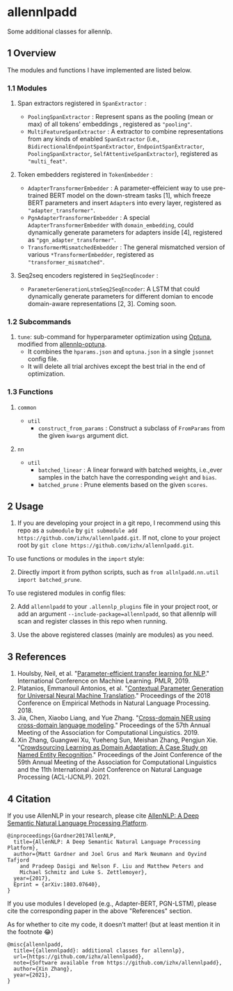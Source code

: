 # allennlpadd
Some additional classes for allennlp.

## 1 Overview
The modules and functions I have implemented are listed below.

### 1.1 Modules
1. Span extractors registered in `SpanExtractor` :
   - `PoolingSpanExtractor` : Represent spans as the pooling (mean or max) of all tokens' embeddings , registered as `"pooling"`.
   - `MultiFeatureSpanExtractor` : A extractor to combine representations from any kinds of enabled `SpanExtractor` (i.e., `BidirectionalEndpointSpanExtractor`, `EndpointSpanExtractor`, `PoolingSpanExtractor`, `SelfAttentiveSpanExtractor`), registered as `"multi_feat"`.


2. Token embedders registered in `TokenEmbedder` : 
   - `AdapterTransformerEmbedder` : A parameter-effeicient way to use pre-trained BERT model on the down-stream tasks [1], which freeze BERT parameters and insert `Adapter`s into every layer, registered as `"adapter_transformer"`.
   - `PgnAdapterTransformerEmbedder` : A special `AdapterTransformerEmbedder` with `domain_embedding`, could dynamically generate parameters for adapters inside [4], registered as `"pgn_adapter_transformer"`.
   - `TransformerMismatchedEmbedder` : The general mismatched version of various `*TransformerEmbedder`, registered as `"transformer_mismatched"`.

3. Seq2seq encoders registered in `Seq2SeqEncoder` : 
   - `ParameterGenerationLstmSeq2SeqEncoder`: A LSTM that could dynamically generate parameters for different domian to encode domain-aware representations [2, 3]. Coming soon.


### 1.2 Subcommands
1. `tune`: sub-command for hyperparameter optimization using [Optuna](https://github.com/optuna/optuna), modified from [allennlp-optuna](https://github.com/himkt/allennlp-optuna).
   - It combines the `hparams.json` and `optuna.json` in a single `jsonnet` config file.
   - It will delete all trial archives except the best trial in the end of optimization.


### 1.3 Functions
1. `common`
   - `util`
      - `construct_from_params` : Construct a subclass of `FromParams` from the given `kwargs` argument dict.

2. `nn`
   - `util`
      - `batched_linear` : A linear forward with batched weights, i.e.,ever samples in the batch have the corresponding `weight` and `bias`.
      - `batched_prune` : Prune elements based on the given `scores`.


## 2 Usage

1. If you are developing your project in a git repo, I recommend using this repo as a `submodule` by `git submodule add https://github.com/izhx/allennlpadd.git`.
If not, clone to your project root by `git clone https://github.com/izhx/allennlpadd.git`.

To use functions or modules in the `import` style:

2. Directly import it from python scripts, such as `from allnlpadd.nn.util import batched_prune`.

To use registered modules in config files:

2. Add `allennlpadd` to your `.allennlp_plugins` file in your project root, or add an argument `--include-package=allennlpadd`, so that allennlp will scan and register classes in this repo when running.

3. Use the above registered classes (mainly are modules) as you need.


## 3 References
1. Houlsby, Neil, et al. "[Parameter-efficient transfer learning for NLP](http://proceedings.mlr.press/v97/houlsby19a.html)." International Conference on Machine Learning. PMLR, 2019.
2. Platanios, Emmanouil Antonios, et al. "[Contextual Parameter Generation for Universal Neural Machine Translation](https://www.aclweb.org/anthology/D18-1039)." Proceedings of the 2018 Conference on Empirical Methods in Natural Language Processing. 2018.
3. Jia, Chen, Xiaobo Liang, and Yue Zhang. "[Cross-domain NER using cross-domain language modeling](https://www.aclweb.org/anthology/P19-1236)." Proceedings of the 57th Annual Meeting of the Association for Computational Linguistics. 2019.
4. Xin Zhang, Guangwei Xu, Yueheng Sun, Meishan Zhang, Pengjun Xie. "[Crowdsourcing Learning as Domain Adaptation: A Case Study on Named Entity Recognition](https://arxiv.org/abs/2105.14980)." Proceedings of the Joint Conference of the 59th Annual Meeting of the Association for Computational Linguistics and the 11th International Joint Conference on Natural Language Processing (ACL-IJCNLP). 2021.

## 4 Citation
If you use AllenNLP in your research, please cite [AllenNLP: A Deep Semantic Natural Language Processing Platform](https://www.semanticscholar.org/paper/AllenNLP%3A-A-Deep-Semantic-Natural-Language-Platform-Gardner-Grus/a5502187140cdd98d76ae711973dbcdaf1fef46d).
```
@inproceedings{Gardner2017AllenNLP,
  title={AllenNLP: A Deep Semantic Natural Language Processing Platform},
  author={Matt Gardner and Joel Grus and Mark Neumann and Oyvind Tafjord
    and Pradeep Dasigi and Nelson F. Liu and Matthew Peters and
    Michael Schmitz and Luke S. Zettlemoyer},
  year={2017},
  Eprint = {arXiv:1803.07640},
}
```

If you use modules I developed (e.g., Adapter-BERT, PGN-LSTM), please cite the corresponding paper in the above "References" section.

As for whether to cite my code, it doesn’t matter! (but at least mention it in the footnote 😂)
```
@misc{allennlpadd,
  title={{allennlpadd}: additional classes for allennlp},
  url={https://github.com/izhx/allennlpadd},
  note={Software available from https://github.com/izhx/allennlpadd},
  author={Xin Zhang},
  year={2021},
}
```